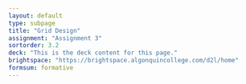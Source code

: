 ```yaml
---
layout: default
type: subpage
title: "Grid Design"
assignment: "Assignment 3"
sortorder: 3.2
deck: "This is the deck content for this page."
brightspace: "https://brightspace.algonquincollege.com/d2l/home"
formsum: formative
---
```

